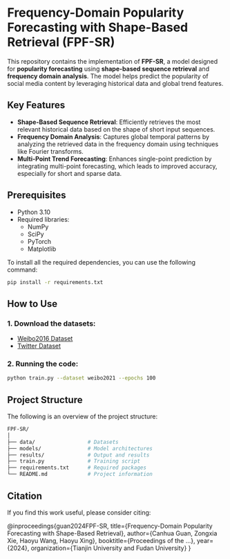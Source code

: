 # Frequency-Domain Popularity Forecasting with Shape-Based Retrieval (FPF-SR)


This repository contains the implementation of **FPF-SR**, a model designed for **popularity forecasting** using **shape-based sequence retrieval** and **frequency domain analysis**. The model helps predict the popularity of social media content by leveraging historical data and global trend features.


## Key Features


- **Shape-Based Sequence Retrieval**: Efficiently retrieves the most relevant historical data based on the shape of short input sequences.
- **Frequency Domain Analysis**: Captures global temporal patterns by analyzing the retrieved data in the frequency domain using techniques like Fourier transforms.
- **Multi-Point Trend Forecasting**: Enhances single-point prediction by integrating multi-point forecasting, which leads to improved accuracy, especially for short and sparse data.


## Prerequisites


- Python 3.10
- Required libraries:
  - NumPy
  - SciPy
  - PyTorch
  - Matplotlib


To install all the required dependencies, you can use the following command:


```bash
pip install -r requirements.txt
```

## How to Use

### 1. Download the datasets:

- [Weibo2016 Dataset](https://github.com/CaoQi92/DeepHawkes)
- [Twitter Dataset](https://github.com/CaoQi92/PREP)

### 2. Running the code: 

```bash
python train.py --dataset weibo2021 --epochs 100
```

## Project Structure

The following is an overview of the project structure:

```bash
FPF-SR/
│
├── data/                 # Datasets
├── models/               # Model architectures
├── results/              # Output and results
├── train.py              # Training script 
├── requirements.txt      # Required packages
└── README.md             # Project information
```

## Citation

If you find this work useful, please consider citing:

@inproceedings{guan2024FPF-SR,
  title={Frequency-Domain Popularity Forecasting with Shape-Based Retrieval},
  author={Canhua Guan, Zongxia Xie, Haoyu Wang, Haoyu Xing},
  booktitle={Proceedings of the ...},
  year={2024},
  organization={Tianjin University and Fudan University}
}



